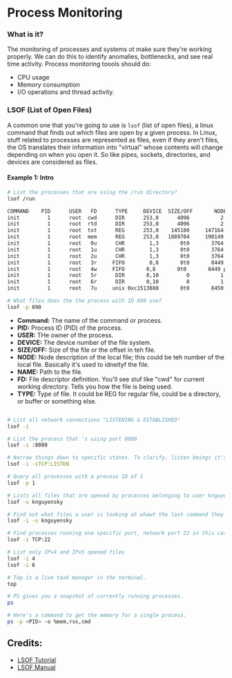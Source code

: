 # Process Monitoring

### What is it?
The monitoring of processes and systems ot make sure they're working properly. We can do this to identify anomalies, bottlenecks, and see real time activity. Process monitoring toools should do:
- CPU usage
- Memory consumption
- I/O operations and thread activity.


### LSOF (List of Open Files)
A common one that you're going to use is `lsof` (list of open files), a linux command that finds out which files are open by a given process. In Linux, stuff related to processes are represented as files, even if they aren't files, the OS translates their information into "virtual" whose contents will change depending on when you open it. So like pipes, sockets, directories, and devices are considered as files.

#### Example 1: Intro

```bash
# List the processes that are using the /run directory?
lsof /run

COMMAND    PID      USER   FD      TYPE     DEVICE  SIZE/OFF       NODE NAME
init         1      root  cwd      DIR      253,0      4096          2 /
init         1      root  rtd      DIR      253,0      4096          2 /
init         1      root  txt      REG      253,0    145180     147164 /sbin/init
init         1      root  mem      REG      253,0   1889704     190149 /lib/libc-2.12.so
init         1      root   0u      CHR        1,3       0t0       3764 /dev/null
init         1      root   1u      CHR        1,3       0t0       3764 /dev/null
init         1      root   2u      CHR        1,3       0t0       3764 /dev/null
init         1      root   3r     FIFO        0,8       0t0       8449 pipe
init         1      root   4w     FIFO       0,8       0t0       8449 pipe
init         1      root   5r      DIR       0,10         0          1 inotify
init         1      root   6r      DIR       0,10         0          1 inotify
init         1      root   7u     unix 0xc1513880       0t0       8450 socket

# What files does the the process with ID 890 use?
lsof -p 890
```
- **Command:** The name of the command or process.
- **PID:** Process ID (PID) of the process.
- **USER:** THe owner of the process.
- **DEVICE:** The device number of the file system.
- **SIZE/OFF:** Size of the file or the offset in teh file.
- **NODE:** Node description of the local file; this could be teh number of the local file. Basically it's used to idneityf the file.
- **NAME:** Path to the file.
- **FD:** File descriptor definition. You'll see stuf like "cwd" for current working directory. Tells you how the file is being used.
- **TYPE:** Type of file. It could be REG for regular file, could be a directory, or buffer or something else.

```bash

# List all network connections "LISTENING & ESTABLISHED"
lsof -i

# List the process that 's using port 8080
lsof -i :8080

# Narrow things down to specific states. To clarify, listen beings it's listening for connections whilst established means it's currently handling a request. It's in an active two way connection doing a data exchange.
lsof -i -sTCP:LISTEN

# Query all processes with a process ID of 1
lsof -p 1

# Lists all files that are opened by processes belonging to user knguyensky
lsof -u knguyensky

# Find out what files a user is looking at whawt the last command they ran
lsof -i -u knguyensky

# Find processes running ona specific port, network port 22 in this case
lsof -i TCP:22

# List only IPv4 and IPv5 opened files 
lsof -i 4
lsof -i 6

# Top is a live task manager in the terminal.
top 

# PS gives you a snapshot of currently running processes. 
ps

# Here's a command to get the memory for a single process.
ps -p <PID> -o %mem,rss,cmd
```

## Credits: 
- [LSOF Tutorial](https://www.redhat.com/en/blog/analyze-processes-lsof)
- [LSOF Manual](https://man7.org/linux/man-pages/man8/lsof.8.html)